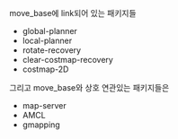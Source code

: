 move_base에 link되어 있는 패키지들
- global-planner
- local-planner
- rotate-recovery
- clear-costmap-recovery
- costmap-2D

그리고 move_base와 상호 연관있는 패키지들은 
- map-server
- AMCL
- gmapping

